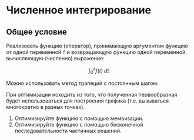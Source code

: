 # Численное интегрирование

## Общее условие

Реализовать функцию (оператор), принимающую аргументом функцию от одной переменной `f` и
возвращающую функцию одной переменной, вычисляющую (численно) выражение:

```math
\int_{0}^{x} f(t) \; dt
```

Можно использовать метод трапеций с постоянным шагом.

При оптимизации исходить из того, что полученная первообразная будет использоваться для построения графика (т.е. вызываться многократно в разных точках).

1. Оптимизируйте функцию с помощью мемоизации.
2. Оптимизируйте функцию с помощью бесконечной последовательности частичных решений.
